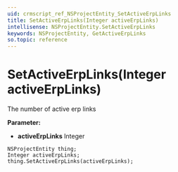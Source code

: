 ```yaml
---
uid: crmscript_ref_NSProjectEntity_SetActiveErpLinks
title: SetActiveErpLinks(Integer activeErpLinks)
intellisense: NSProjectEntity.SetActiveErpLinks
keywords: NSProjectEntity, GetActiveErpLinks
so.topic: reference
---
```


# SetActiveErpLinks(Integer activeErpLinks)

The number of active erp links

**Parameter:** 
* **activeErpLinks** Integer

```crmscript
NSProjectEntity thing;
Integer activeErpLinks;
thing.SetActiveErpLinks(activeErpLinks);
```


